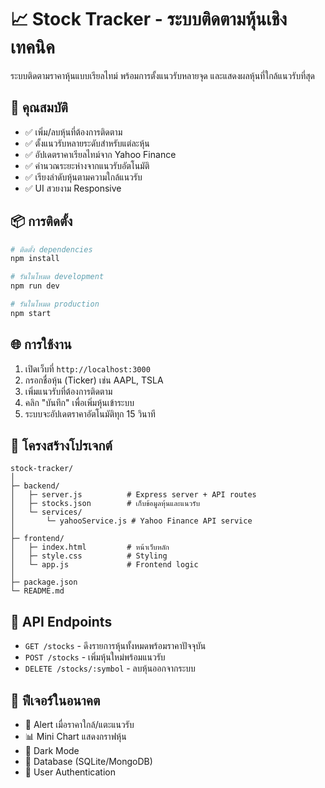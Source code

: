 # 📈 Stock Tracker - ระบบติดตามหุ้นเชิงเทคนิค
 
ระบบติดตามราคาหุ้นแบบเรียลไทม์ พร้อมการตั้งแนวรับหลายจุด และแสดงผลหุ้นที่ใกล้แนวรับที่สุด

## 🚀 คุณสมบัติ

- ✅ เพิ่ม/ลบหุ้นที่ต้องการติดตาม
- ✅ ตั้งแนวรับหลายระดับสำหรับแต่ละหุ้น
- ✅ อัปเดตราคาเรียลไทม์จาก Yahoo Finance
- ✅ คำนวณระยะห่างจากแนวรับอัตโนมัติ
- ✅ เรียงลำดับหุ้นตามความใกล้แนวรับ
- ✅ UI สวยงาม Responsive

## 📦 การติดตั้ง

```bash
# ติดตั้ง dependencies
npm install

# รันในโหมด development
npm run dev

# รันในโหมด production
npm start
```

## 🌐 การใช้งาน

1. เปิดเว็บที่ `http://localhost:3000`
2. กรอกชื่อหุ้น (Ticker) เช่น AAPL, TSLA
3. เพิ่มแนวรับที่ต้องการติดตาม
4. คลิก "บันทึก" เพื่อเพิ่มหุ้นเข้าระบบ
5. ระบบจะอัปเดตราคาอัตโนมัติทุก 15 วินาที

## 📁 โครงสร้างโปรเจกต์

```
stock-tracker/
│
├─ backend/
│   ├─ server.js          # Express server + API routes
│   ├─ stocks.json        # เก็บข้อมูลหุ้นและแนวรับ
│   └─ services/
│       └─ yahooService.js # Yahoo Finance API service
│
├─ frontend/
│   ├─ index.html         # หน้าเว็บหลัก
│   ├─ style.css          # Styling
│   └─ app.js             # Frontend logic
│
├─ package.json
└─ README.md
```

## 🔌 API Endpoints

- `GET /stocks` - ดึงรายการหุ้นทั้งหมดพร้อมราคาปัจจุบัน
- `POST /stocks` - เพิ่มหุ้นใหม่พร้อมแนวรับ
- `DELETE /stocks/:symbol` - ลบหุ้นออกจากระบบ

## 🎯 ฟีเจอร์ในอนาคต

- 🔔 Alert เมื่อราคาใกล้/แตะแนวรับ
- 📊 Mini Chart แสดงกราฟหุ้น
- 🌙 Dark Mode
- 💾 Database (SQLite/MongoDB)
- 🔐 User Authentication


